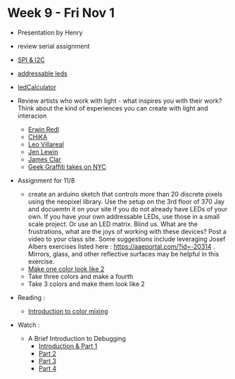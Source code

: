 # Week 9 - Fri Nov 1
* Presentation by Henry 
* review serial assignment
* [SPI & I2C](https://docs.google.com/presentation/d/1c4eIT271VugkO4tDkYmUFk2CjkXINvu-AruC3SfR68I/edit?usp=sharing)
* [addressable leds](leds.md)
* [ledCalculator](https://ledcalculator.net)
* Review artists who work with light - what inspires you with their work? Think about the kind of experiences you can create with light and interacion
  * [Erwin Redl](http://www.paramedia.net/)
  * [CHiKA](https://imagima.com/)
  * [Leo Villareal](http://villareal.net/)
  * [Jen Lewin](https://www.jenlewinstudio.com/)
  * [James Clar](https://www.jamesclar.com/)
  * [Geek Graffiti takes on NYC](https://www.wired.com/2006/04/geek-graffiti-takes-on-new-york/)

* Assignment for 11/8
  * create an arduino sketch that controls more than 20 discrete pixels using the neopixel library. Use the setup on the 3rd floor of 370 Jay and docuemtn it on your site if you do not already have LEDs of your own. If you have your own addressable LEDs, use those in a small scale project. Or use an LED matrix. Blind us. What are the frustrations, what are the joys of working with these devices? Post a video to your class site. Some suggestions include leveraging Josef Albers exercises listed here : https://aaeportal.com/?id=-20314 . Mirrors, glass, and other reflective surfaces may be helpful in this exercise.
  * [Make one color look like 2](https://images.squarespace-cdn.com/content/v1/5046a85ae4b0593f98542825/1361312966325-QBO2BSA7MOA0WYPFZGMQ/L1050915.jpg?format=1500w)
  * Take three colors and make a fourth
  * Take 3 colors and make them look like 2
* Reading : 
  * [Introduction to color mixing](https://www.animations.physics.unsw.edu.au/labs/colour-mixing/colour-mixing.html)
* Watch : 
  * A Brief Introduction to Debugging
    * [Introduction & Part 1](https://vimeo.com/105069079)
    * [Part 2](https://vimeo.com/105080476)
    * [Part 3](https://vimeo.com/105086159)
    * [Part 4](https://vimeo.com/106026297)
